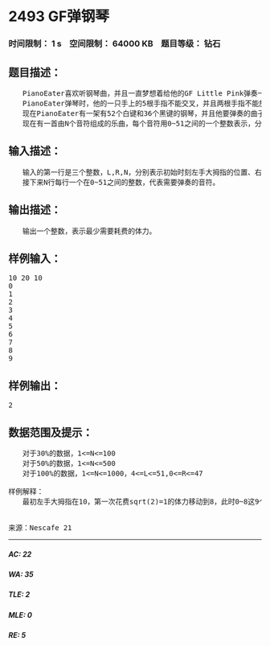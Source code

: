 # 2493 GF弹钢琴   
### 时间限制： 1 s&nbsp;&nbsp;&nbsp;&nbsp;空间限制： 64000 KB&nbsp;&nbsp;&nbsp;&nbsp;题目等级： 钻石  
## 题目描述：  

<pre>
　　PianoEater喜欢听钢琴曲，并且一直梦想着给他的GF Little Pink弹奏一曲。于是PianoEater去钢琴王国大学（Piano Kingdom University，简称PKU）找钢琴十级的rainbow学习弹琴。  
　　PianoEater弹琴时，他的一只手上的5根手指不能交叉，并且两根手指不能放在同一个琴键上。同时，一只手的跨度不能超过9个白键（大拇指和小指之间最多间隔7个白键）。弹琴时，左右臂可以交叉，但是用（其中一只手的手指）去按（处于另一只手的两个手指之间）的按键是不允许的。
　　现在PianoEater有一架有52个白键和36个黑键的钢琴，并且他要弹奏的曲子只需要按白键。在同一时刻，他只用弹奏一个音符。如果这个音符不移动大拇指就可以按到，那么他不需要耗费体力；否则他需要花费sqrt(x)（下取整）的体力来移动手的位置（也就是移动大拇指的位置）。其中x代表移动前后大拇指的位置之差的绝对值。  
　　现在有一首由N个音符组成的乐曲，每个音符用0~51之间的一个整数表示，分别对应了52个白键。0是最左边的键，51是最右边的键。PianoEater想知道他弹完这首曲子最少需要耗费多少体力。
</pre>
  
  
## 输入描述：  

<pre>
　　输入的第一行是三个整数，L,R,N，分别表示初始时刻左手大拇指的位置、右手大拇指的位置和乐曲的音符数。  
　　接下来N行每行一个在0~51之间的整数，代表需要弹奏的音符。
</pre>
  
  
## 输出描述：  

<pre>
　　输出一个整数，表示最少需要耗费的体力。
</pre>
  
  
## 样例输入：  

<pre>
10 20 10  
0  
1  
2  
3  
4  
5  
6  
7  
8  
9
</pre>
  
  
## 样例输出：  

<pre>
2
</pre>
  
  
## 数据范围及提示：  

<pre>
　　对于30%的数据，1<=N<=100  
　　对于50%的数据，1<=N<=500  
　　对于100%的数据，1<=N<=1000，4<=L<=51,0<=R<=47  
  
样例解释：  
　　最初左手大拇指在10，第一次花费sqrt(2)=1的体力移动到8，此时0~8这9个键都能被左手够到。最后再花费sqrt(1)=1的体力移动到9即可。
  

来源：Nescafe 21
</pre>
  
  
***  

##### AC: 22  
##### WA: 35  
##### TLE: 2  
##### MLE: 0  
##### RE: 5  
